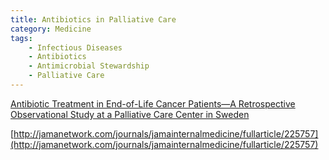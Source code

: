 ```yaml
---
title: Antibiotics in Palliative Care
category: Medicine
tags:
    - Infectious Diseases
    - Antibiotics
    - Antimicrobial Stewardship
    - Palliative Care
---
```


[Antibiotic Treatment in End-of-Life Cancer Patients—A Retrospective Observational Study at a Palliative Care Center in Sweden](https://www.ncbi.nlm.nih.gov/pmc/articles/PMC5040986/)

[http://jamanetwork.com/journals/jamainternalmedicine/fullarticle/225757](http://jamanetwork.com/journals/jamainternalmedicine/fullarticle/225757)
